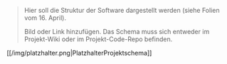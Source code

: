 ﻿> Hier soll die Struktur der Software dargestellt werden (siehe Folien vom 16. April).
> 
> Bild oder Link hinzufügen. Das Schema muss sich entweder im
> Projekt-Wiki oder im Projekt-Code-Repo befinden.

[[/img/platzhalter.png|PlatzhalterProjektschema]]
